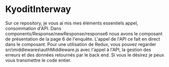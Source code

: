 # KyoditInterway
Sur ce repository, je vous ai mis mes éléments essentiels appel, consommation d'API.
Dans components/Response/newResponse/response6 nous avons le composant de présentation de la page 6 de l'enquête. L'appel de l'API ce fait en direct dans le composant.
Pour une utilisation de Redux, vous pouvez regarder src\middlewares\authMiddleware.js avec l'appel à l'API, la gestion des erreurs et des données retournés par le back end.
Si vous le désirez je peux vous transmettre le code entier.
